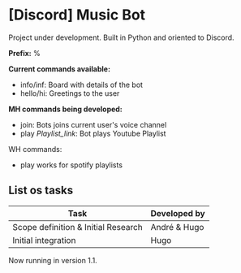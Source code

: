 # [Discord] Music Bot

Project under development. Built in Python and oriented to Discord.

**Prefix:** %

**Current commands available:**
- info/inf: Board with details of the bot
- hello/hi: Greetings to the user

**MH commands being developed:**
- join: Bots joins current user's voice channel
- play *Playlist_link*: Bot plays Youtube Playlist

WH commands:
- play works for spotify playlists

## List os tasks
Task | Developed by
------------ | -------------
Scope definition & Initial Research | André & Hugo
Initial integration | Hugo

Now running in version 1.1.
